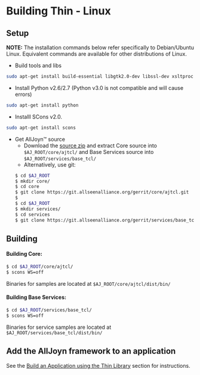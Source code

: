 # Building Thin - Linux

## Setup

**NOTE:** The installation commands below refer specifically to
Debian/Ubuntu Linux. Equivalent commands are available for other distributions of Linux.

* Build tools and libs

```sh
sudo apt-get install build-essential libgtk2.0-dev libssl-dev xsltproc ia32-libs libxml2-dev
```

* Install Python v2.6/2.7 (Python v3.0 is not compatible and will cause errors)

```sh
sudo apt-get install python
```

* Installl SCons v2.0.

```sh
sudo apt-get install scons
```

* Get AllJoyn&trade; source
    * Download the [source zip][download] and extract Core source into `$AJ_ROOT/core/ajtcl/` and Base Services source into `$AJ_ROOT/services/base_tcl/`
    * Alternatively, use git:
    ```sh
    $ cd $AJ_ROOT
    $ mkdir core/
    $ cd core
    $ git clone https://git.allseenalliance.org/gerrit/core/ajtcl.git 
    $
    $ cd $AJ_ROOT
    $ mkdir services/
    $ cd services
    $ git clone https://git.allseenalliance.org/gerrit/services/base_tcl.git
    ``` 

## Building

#### Building Core:

```sh
$ cd $AJ_ROOT/core/ajtcl/
$ scons WS=off
```

Binaries for samples are located at `$AJ_ROOT/core/ajtcl/dist/bin/`

#### Building Base Services:

```sh
$ cd $AJ_ROOT/services/base_tcl/
$ scons WS=off
```

Binaries for service samples are located at `$AJ_ROOT/services/base_tcl/dist/bin/`

## Add the AllJoyn framework to an application

See the [Build an Application using the Thin Library][build-app-thin-library] section for instructions.

[download]: https://allseenalliance.org/framework/download
[build-app-thin-library]:  /develop/tutorial/thin-app
